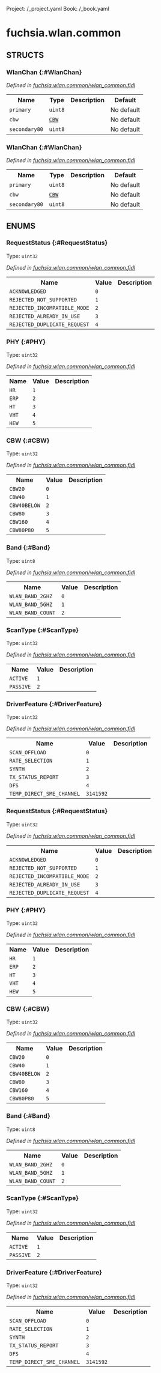 Project: /_project.yaml
Book: /_book.yaml

# fuchsia.wlan.common




## **STRUCTS**

### WlanChan {:#WlanChan}
*Defined in [fuchsia.wlan.common/wlan_common.fidl](https://fuchsia.googlesource.com/fuchsia/+/master/sdk/fidl/fuchsia.wlan.common/wlan_common.fidl#41)*





<table>
    <tr><th>Name</th><th>Type</th><th>Description</th><th>Default</th></tr><tr>
            <td><code>primary</code></td>
            <td>
                <code>uint8</code>
            </td>
            <td></td>
            <td>No default</td>
        </tr><tr>
            <td><code>cbw</code></td>
            <td>
                <code><a class='link' href='#CBW'>CBW</a></code>
            </td>
            <td></td>
            <td>No default</td>
        </tr><tr>
            <td><code>secondary80</code></td>
            <td>
                <code>uint8</code>
            </td>
            <td></td>
            <td>No default</td>
        </tr>
</table>

### WlanChan {:#WlanChan}
*Defined in [fuchsia.wlan.common/wlan_common.fidl](https://fuchsia.googlesource.com/fuchsia/+/master/sdk/fidl/fuchsia.wlan.common/wlan_common.fidl#41)*





<table>
    <tr><th>Name</th><th>Type</th><th>Description</th><th>Default</th></tr><tr>
            <td><code>primary</code></td>
            <td>
                <code>uint8</code>
            </td>
            <td></td>
            <td>No default</td>
        </tr><tr>
            <td><code>cbw</code></td>
            <td>
                <code><a class='link' href='#CBW'>CBW</a></code>
            </td>
            <td></td>
            <td>No default</td>
        </tr><tr>
            <td><code>secondary80</code></td>
            <td>
                <code>uint8</code>
            </td>
            <td></td>
            <td>No default</td>
        </tr>
</table>



## **ENUMS**

### RequestStatus {:#RequestStatus}
Type: <code>uint32</code>

*Defined in [fuchsia.wlan.common/wlan_common.fidl](https://fuchsia.googlesource.com/fuchsia/+/master/sdk/fidl/fuchsia.wlan.common/wlan_common.fidl#7)*



<table>
    <tr><th>Name</th><th>Value</th><th>Description</th></tr><tr>
            <td><code>ACKNOWLEDGED</code></td>
            <td><code>0</code></td>
            <td></td>
        </tr><tr>
            <td><code>REJECTED_NOT_SUPPORTED</code></td>
            <td><code>1</code></td>
            <td></td>
        </tr><tr>
            <td><code>REJECTED_INCOMPATIBLE_MODE</code></td>
            <td><code>2</code></td>
            <td></td>
        </tr><tr>
            <td><code>REJECTED_ALREADY_IN_USE</code></td>
            <td><code>3</code></td>
            <td></td>
        </tr><tr>
            <td><code>REJECTED_DUPLICATE_REQUEST</code></td>
            <td><code>4</code></td>
            <td></td>
        </tr></table>

### PHY {:#PHY}
Type: <code>uint32</code>

*Defined in [fuchsia.wlan.common/wlan_common.fidl](https://fuchsia.googlesource.com/fuchsia/+/master/sdk/fidl/fuchsia.wlan.common/wlan_common.fidl#18)*



<table>
    <tr><th>Name</th><th>Value</th><th>Description</th></tr><tr>
            <td><code>HR</code></td>
            <td><code>1</code></td>
            <td></td>
        </tr><tr>
            <td><code>ERP</code></td>
            <td><code>2</code></td>
            <td></td>
        </tr><tr>
            <td><code>HT</code></td>
            <td><code>3</code></td>
            <td></td>
        </tr><tr>
            <td><code>VHT</code></td>
            <td><code>4</code></td>
            <td></td>
        </tr><tr>
            <td><code>HEW</code></td>
            <td><code>5</code></td>
            <td></td>
        </tr></table>

### CBW {:#CBW}
Type: <code>uint32</code>

*Defined in [fuchsia.wlan.common/wlan_common.fidl](https://fuchsia.googlesource.com/fuchsia/+/master/sdk/fidl/fuchsia.wlan.common/wlan_common.fidl#31)*



<table>
    <tr><th>Name</th><th>Value</th><th>Description</th></tr><tr>
            <td><code>CBW20</code></td>
            <td><code>0</code></td>
            <td></td>
        </tr><tr>
            <td><code>CBW40</code></td>
            <td><code>1</code></td>
            <td></td>
        </tr><tr>
            <td><code>CBW40BELOW</code></td>
            <td><code>2</code></td>
            <td></td>
        </tr><tr>
            <td><code>CBW80</code></td>
            <td><code>3</code></td>
            <td></td>
        </tr><tr>
            <td><code>CBW160</code></td>
            <td><code>4</code></td>
            <td></td>
        </tr><tr>
            <td><code>CBW80P80</code></td>
            <td><code>5</code></td>
            <td></td>
        </tr></table>

### Band {:#Band}
Type: <code>uint8</code>

*Defined in [fuchsia.wlan.common/wlan_common.fidl](https://fuchsia.googlesource.com/fuchsia/+/master/sdk/fidl/fuchsia.wlan.common/wlan_common.fidl#47)*



<table>
    <tr><th>Name</th><th>Value</th><th>Description</th></tr><tr>
            <td><code>WLAN_BAND_2GHZ</code></td>
            <td><code>0</code></td>
            <td></td>
        </tr><tr>
            <td><code>WLAN_BAND_5GHZ</code></td>
            <td><code>1</code></td>
            <td></td>
        </tr><tr>
            <td><code>WLAN_BAND_COUNT</code></td>
            <td><code>2</code></td>
            <td></td>
        </tr></table>

### ScanType {:#ScanType}
Type: <code>uint32</code>

*Defined in [fuchsia.wlan.common/wlan_common.fidl](https://fuchsia.googlesource.com/fuchsia/+/master/sdk/fidl/fuchsia.wlan.common/wlan_common.fidl#55)*



<table>
    <tr><th>Name</th><th>Value</th><th>Description</th></tr><tr>
            <td><code>ACTIVE</code></td>
            <td><code>1</code></td>
            <td></td>
        </tr><tr>
            <td><code>PASSIVE</code></td>
            <td><code>2</code></td>
            <td></td>
        </tr></table>

### DriverFeature {:#DriverFeature}
Type: <code>uint32</code>

*Defined in [fuchsia.wlan.common/wlan_common.fidl](https://fuchsia.googlesource.com/fuchsia/+/master/sdk/fidl/fuchsia.wlan.common/wlan_common.fidl#60)*



<table>
    <tr><th>Name</th><th>Value</th><th>Description</th></tr><tr>
            <td><code>SCAN_OFFLOAD</code></td>
            <td><code>0</code></td>
            <td></td>
        </tr><tr>
            <td><code>RATE_SELECTION</code></td>
            <td><code>1</code></td>
            <td></td>
        </tr><tr>
            <td><code>SYNTH</code></td>
            <td><code>2</code></td>
            <td></td>
        </tr><tr>
            <td><code>TX_STATUS_REPORT</code></td>
            <td><code>3</code></td>
            <td></td>
        </tr><tr>
            <td><code>DFS</code></td>
            <td><code>4</code></td>
            <td></td>
        </tr><tr>
            <td><code>TEMP_DIRECT_SME_CHANNEL</code></td>
            <td><code>3141592</code></td>
            <td></td>
        </tr></table>

### RequestStatus {:#RequestStatus}
Type: <code>uint32</code>

*Defined in [fuchsia.wlan.common/wlan_common.fidl](https://fuchsia.googlesource.com/fuchsia/+/master/sdk/fidl/fuchsia.wlan.common/wlan_common.fidl#7)*



<table>
    <tr><th>Name</th><th>Value</th><th>Description</th></tr><tr>
            <td><code>ACKNOWLEDGED</code></td>
            <td><code>0</code></td>
            <td></td>
        </tr><tr>
            <td><code>REJECTED_NOT_SUPPORTED</code></td>
            <td><code>1</code></td>
            <td></td>
        </tr><tr>
            <td><code>REJECTED_INCOMPATIBLE_MODE</code></td>
            <td><code>2</code></td>
            <td></td>
        </tr><tr>
            <td><code>REJECTED_ALREADY_IN_USE</code></td>
            <td><code>3</code></td>
            <td></td>
        </tr><tr>
            <td><code>REJECTED_DUPLICATE_REQUEST</code></td>
            <td><code>4</code></td>
            <td></td>
        </tr></table>

### PHY {:#PHY}
Type: <code>uint32</code>

*Defined in [fuchsia.wlan.common/wlan_common.fidl](https://fuchsia.googlesource.com/fuchsia/+/master/sdk/fidl/fuchsia.wlan.common/wlan_common.fidl#18)*



<table>
    <tr><th>Name</th><th>Value</th><th>Description</th></tr><tr>
            <td><code>HR</code></td>
            <td><code>1</code></td>
            <td></td>
        </tr><tr>
            <td><code>ERP</code></td>
            <td><code>2</code></td>
            <td></td>
        </tr><tr>
            <td><code>HT</code></td>
            <td><code>3</code></td>
            <td></td>
        </tr><tr>
            <td><code>VHT</code></td>
            <td><code>4</code></td>
            <td></td>
        </tr><tr>
            <td><code>HEW</code></td>
            <td><code>5</code></td>
            <td></td>
        </tr></table>

### CBW {:#CBW}
Type: <code>uint32</code>

*Defined in [fuchsia.wlan.common/wlan_common.fidl](https://fuchsia.googlesource.com/fuchsia/+/master/sdk/fidl/fuchsia.wlan.common/wlan_common.fidl#31)*



<table>
    <tr><th>Name</th><th>Value</th><th>Description</th></tr><tr>
            <td><code>CBW20</code></td>
            <td><code>0</code></td>
            <td></td>
        </tr><tr>
            <td><code>CBW40</code></td>
            <td><code>1</code></td>
            <td></td>
        </tr><tr>
            <td><code>CBW40BELOW</code></td>
            <td><code>2</code></td>
            <td></td>
        </tr><tr>
            <td><code>CBW80</code></td>
            <td><code>3</code></td>
            <td></td>
        </tr><tr>
            <td><code>CBW160</code></td>
            <td><code>4</code></td>
            <td></td>
        </tr><tr>
            <td><code>CBW80P80</code></td>
            <td><code>5</code></td>
            <td></td>
        </tr></table>

### Band {:#Band}
Type: <code>uint8</code>

*Defined in [fuchsia.wlan.common/wlan_common.fidl](https://fuchsia.googlesource.com/fuchsia/+/master/sdk/fidl/fuchsia.wlan.common/wlan_common.fidl#47)*



<table>
    <tr><th>Name</th><th>Value</th><th>Description</th></tr><tr>
            <td><code>WLAN_BAND_2GHZ</code></td>
            <td><code>0</code></td>
            <td></td>
        </tr><tr>
            <td><code>WLAN_BAND_5GHZ</code></td>
            <td><code>1</code></td>
            <td></td>
        </tr><tr>
            <td><code>WLAN_BAND_COUNT</code></td>
            <td><code>2</code></td>
            <td></td>
        </tr></table>

### ScanType {:#ScanType}
Type: <code>uint32</code>

*Defined in [fuchsia.wlan.common/wlan_common.fidl](https://fuchsia.googlesource.com/fuchsia/+/master/sdk/fidl/fuchsia.wlan.common/wlan_common.fidl#55)*



<table>
    <tr><th>Name</th><th>Value</th><th>Description</th></tr><tr>
            <td><code>ACTIVE</code></td>
            <td><code>1</code></td>
            <td></td>
        </tr><tr>
            <td><code>PASSIVE</code></td>
            <td><code>2</code></td>
            <td></td>
        </tr></table>

### DriverFeature {:#DriverFeature}
Type: <code>uint32</code>

*Defined in [fuchsia.wlan.common/wlan_common.fidl](https://fuchsia.googlesource.com/fuchsia/+/master/sdk/fidl/fuchsia.wlan.common/wlan_common.fidl#60)*



<table>
    <tr><th>Name</th><th>Value</th><th>Description</th></tr><tr>
            <td><code>SCAN_OFFLOAD</code></td>
            <td><code>0</code></td>
            <td></td>
        </tr><tr>
            <td><code>RATE_SELECTION</code></td>
            <td><code>1</code></td>
            <td></td>
        </tr><tr>
            <td><code>SYNTH</code></td>
            <td><code>2</code></td>
            <td></td>
        </tr><tr>
            <td><code>TX_STATUS_REPORT</code></td>
            <td><code>3</code></td>
            <td></td>
        </tr><tr>
            <td><code>DFS</code></td>
            <td><code>4</code></td>
            <td></td>
        </tr><tr>
            <td><code>TEMP_DIRECT_SME_CHANNEL</code></td>
            <td><code>3141592</code></td>
            <td></td>
        </tr></table>











